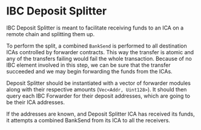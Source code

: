 # IBC Deposit Splitter

IBC Deposit Splitter is meant to facilitate receiving funds to an ICA on a remote chain and splitting them up.

To perform the split, a combined `BankSend` is performed to all destination ICAs controlled by forwarder contracts.
This way the transfer is atomic and any of the transfers failing would fail the whole transaction.
Because of no IBC element involved in this step, we can be sure that the transfer succeeded and we may begin
forwarding the funds from the ICAs.

Deposit Splitter should be instantiated with a vector of forwarder modules along with their respective amounts (`Vec<Addr, Uint128>`).
It should then query each IBC Forwarder for their deposit addresses, which are going to be their ICA addresses.

If the addresses are known, and Deposit Splitter ICA has received its funds, it attempts a combined BankSend from its ICA to all the receivers.
